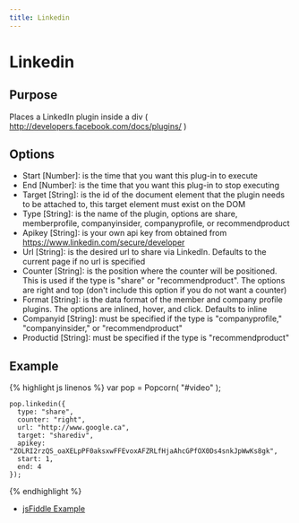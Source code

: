 ```yaml
---
title: Linkedin
---
```

# Linkedin #

## Purpose ##

Places a  LinkedIn plugin inside a div ( http://developers.facebook.com/docs/plugins/ )

## Options ##

* Start \[Number\]: is the time that you want this plug-in to execute
* End \[Number\]: is the time that you want this plug-in to stop executing
* Target \[String\]: is the id of the document element that the plugin needs to be attached to, this target element must exist on the DOM
* Type \[String\]: is the name of the plugin, options are share, memberprofile, companyinsider, companyprofile, or recommendproduct
* Apikey \[String\]: is your own api key from obtained from https://www.linkedin.com/secure/developer
* Url \[String\]: is the desired url to share via LinkedIn. Defaults to the current page if no url is specified
* Counter \[String\]: is the position where the counter will be positioned. This is used if the type is "share" or "recommendproduct". The options are right and top (don't include this option if you do not want a counter)
* Format \[String\]: is the data format of the member and company profile plugins. The options are inlined, hover, and click. Defaults to inline
* Companyid \[String\]: must be specified if the type is "companyprofile," "companyinsider," or "recommendproduct"
* Productid \[String\]: must be specified if the type is "recommendproduct"

## Example ##

{% highlight js linenos %} 
    var pop = Popcorn( "#video" );

    pop.linkedin({
      type: "share",
      counter: "right",
      url: "http://www.google.ca",
      target: "sharediv",
      apikey: "ZOLRI2rzQS_oaXELpPF0aksxwFFEvoxAFZRLfHjaAhcGPfOX0Ds4snkJpWwKs8gk",
      start: 1,
      end: 4
    });
{% endhighlight %}

* [jsFiddle Example](http://jsfiddle.net/popcornjs/xCZUB/)
